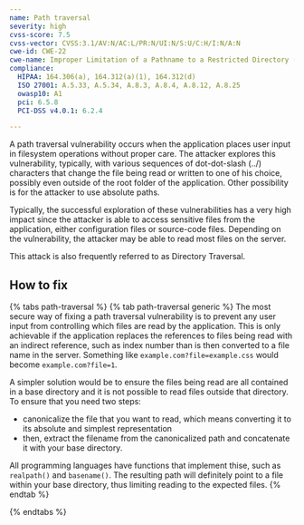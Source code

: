 ```yaml
---
name: Path traversal
severity: high
cvss-score: 7.5
cvss-vector: CVSS:3.1/AV:N/AC:L/PR:N/UI:N/S:U/C:H/I:N/A:N
cwe-id: CWE-22
cwe-name: Improper Limitation of a Pathname to a Restricted Directory ('Path Traversal')
compliance:
  HIPAA: 164.306(a), 164.312(a)(1), 164.312(d)
  ISO 27001: A.5.33, A.5.34, A.8.3, A.8.4, A.8.12, A.8.25
  owasp10: A1
  pci: 6.5.8
  PCI-DSS v4.0.1: 6.2.4

---            
```


A path traversal vulnerability occurs when the application places user input in filesystem operations without proper care. The attacker explores this vulnerability, typically, with various sequences of dot-dot-slash (../) characters that change the file being read or written to one of his choice, possibly even outside of the root folder of the application. Other possibility is for the attacker to use absolute paths.

Typically, the successful exploration of these vulnerabilities has a very high impact since the attacker is able to access sensitive files from the application, either configuration files or source-code files. Depending on the vulnerability, the attacker may be able to read most files on the server.

This attack is also frequently referred to as Directory Traversal.

## How to fix

{% tabs path-traversal %}
{% tab path-traversal generic %}
The most secure way of fixing a path traversal vulnerability is to prevent any user input from controlling which files are read by the application. This is only achievable if the application replaces the references to files being read with an indirect reference, such as index number than is then converted to a file name in the server. Something like `example.com?file=example.css` would become `example.com?file=1`.

A simpler solution would be to ensure the files being read are all contained in a base directory and it is not possible to read files outside that directory. To ensure that you need two steps:
* canonicalize the file that you want to read, which means converting it to its absolute and simplest representation
* then, extract the filename from the canonicalized path and concatenate it with your base directory.

All programming languages have functions that implement thise, such as `realpath()` and `basename()`. The resulting path will definitely point to a file within your base directory, thus limiting reading to the expected files.
{% endtab %}

{% endtabs %}
